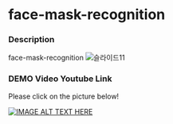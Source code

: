 # face-mask-recognition
### Description
face-mask-recognition
![슬라이드11](https://user-images.githubusercontent.com/60137997/107308512-1d288700-6acc-11eb-991d-78590f17af6d.JPG)

### DEMO Video Youtube Link

Please click on the picture below!

[![IMAGE ALT TEXT HERE](https://img.youtube.com/vi/ReihSrUHZ90/0.jpg)](https://www.youtube.com/watch?v=ReihSrUHZ90)
